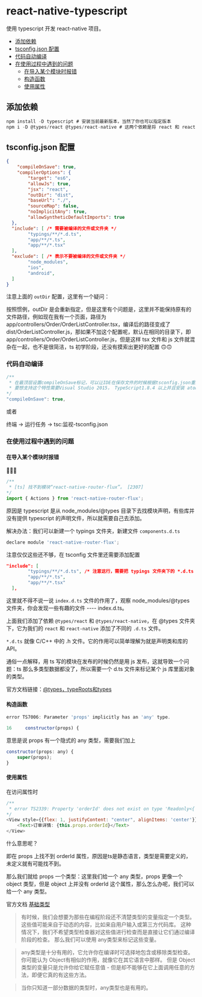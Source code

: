 # react-native-typescript

使用 typescript 开发 react-native 项目。

* [添加依赖](#dependencies)
* [tsconfig.json 配置](#tsconfig)
* [代码自动编译](#auto-compiler)
* [在使用过程中遇到的问题](#questions)
	* [在导入某个模块时报错](#question-import)
	* [构造函数](#question-constructor)
	* [使用属性](#question-props)

## <span id="dependencies">添加依赖</span>

```js
npm install -D typescript # 安装当前最新版本，当然了你也可以指定版本
npm i -D @types/react @types/react-native # 这两个依赖是将 react 和 react-native 加入 types 中来， 只用 node_modules/@types 文件夹及他的子文件夹下所有的包是可见的

```

## <span id="tsconfig">tsconfig.json 配置</span>

```json
{
	"compileOnSave": true,
  	"compilerOptions": {
	    "target": "es6",
	    "allowJs": true,
	    "jsx": "react",
	    "outDir": "dist", 
	    "baseUrl": "./",
	    "sourceMap": false,
	    "noImplicitAny": true,
	    "allowSyntheticDefaultImports": true
  },
  "include": [ /* 需要被编译的文件或文件夹 */
	    "typings/**/*.d.ts",
	    "app/**/*.ts",
	    "app/**/*.tsx"
  ],
  "exclude": [ /* 表示不要被编译的文件或文件夹 */
	    "node_modules",
	    "ios",
	    "android",
  ]
}
```

注意上面的 `outDir` 配置，这里有一个疑问：

按照惯例，outDir 是会重新指定，但是这里有个问题是，这里并不能保持原有的文件路径，例如现在我有一个页面，路径为 app/controllers/Order/OrderListController.tsx，编译后的路径变成了 dist/OrderListController.js，那如果不加这个配置呢，默认在相同的目录下，即 app/controllers/Order/OrderListController.js，但是这样 tsx 文件和 js 文件就混杂在一起，也不是很简洁，ts 初学阶段，还没有摸索出更好的配置 🙃🙃

### <span id="auto-compiler">代码自动编译</span>
 
```js
/**
 * 在最顶层设置compileOnSave标记，可以让IDE在保存文件的时候根据tsconfig.json重新生成文件。
 * 要想支持这个特性需要Visual Studio 2015， TypeScript1.8.4 以上并且安装 atom-typescript插件。
*/
"compileOnSave": true,
```

或者 

终端 -> 运行任务 -> tsc:监视-tsconfig.json

### <spqn id="questions">在使用过程中遇到的问题</span>

#### <span id="question-import">在导入某个模块时报错</span>

🌰🌰🌰

```js
/**
 * [ts] 找不到模块“react-native-router-flux”。 [2307]
*/
import { Actions } from 'react-native-router-flux';
```

原因是 typescript 是从 node_modules/@types 目录下去找模块声明，有些库并没有提供 typescript 的声明文件，所以就需要自己去添加。

解决办法：我们可以新建一个 typings 文件夹，新建文件 `components.d.ts`

```js
declare module 'react-native-router-flux';
```

注意仅仅这些还不够，在 tsconfig 文件里还需要添加配置

```json
"include": [
	    "typings/**/*.d.ts", /* 注意这行，需要把 typings 文件夹下的 *.d.ts 加入编译文件 */
	    "app/**/*.ts",
	    "app/**/*.tsx"
  ],
```

这里就不得不说一说 `index.d.ts` 文件的作用了，观察 node_modules/@types 文件夹，你会发现一些有趣的文件 ---- index.d.ts。

上面我们添加了依赖 `@types/react` 和 `@types/react-native`，在 @types 文件夹下，它为我们的 `react` 和 `react-native` 添加了不同的 `.d.ts` 文件。

`*.d.ts` 就像 C/C++ 中的 .h 文件。它的作用可以简单理解为就是声明类和库的 API。

通俗一点解释，用 ts 写的模块在发布的时候仍然是用 js 发布，这就导致一个问题：ts 那么多类型数据都没了，所以需要一个 d.ts 文件来标记某个 js 库里面对象的类型。

官方文档链接：[@types，typeRoots和types](https://www.tslang.cn/docs/handbook/tsconfig-json.html#types-typeroots-and-types)

#### <span id="question-constructor">构造函数</span>

```js
error TS7006: Parameter 'props' implicitly has an 'any' type.

16     constructor(props) {
```

意思是说 props 有一个隐式的 any 类型，需要我们加上

```js
constructor(props: any) {
	super(props);
}
```

#### <span id="question-props">使用属性</span>

在访问属性时

```js
/**
 * error TS2339: Property 'orderId' does not exist on type 'Readonly<{ children?: ReactNode; }> & Readonly<{}>'.
*/
<View style={{flex: 1, justifyContent: "center", alignItems: 'center'}}>
    <Text>订单详情: {this.props.orderId}</Text>
</View>
```

什么意思呢？

即在 props 上找不到 orderId 属性，原因是ts是静态语言，类型是需要定义的，未定义就有可能找不到。

那么我们就给 props 一个类型：这里我们给一个 any 类型，props 更像一个 object 类型，但是 object 上并没有 orderId 这个属性，那么怎么办呢，我们可以给一个 any 类型。

官方文档 [基础类型
](https://www.tslang.cn/docs/handbook/basic-types.html)

> 有时候，我们会想要为那些在编程阶段还不清楚类型的变量指定一个类型。 这些值可能来自于动态的内容，比如来自用户输入或第三方代码库。 这种情况下，我们不希望类型检查器对这些值进行检查而是直接让它们通过编译阶段的检查。 那么我们可以使用 any类型来标记这些变量。

> any类型是十分有用的，它允许你在编译时可选择地包含或移除类型检查。 你可能认为 Object有相似的作用，就像它在其它语言中那样。 但是 Object类型的变量只是允许你给它赋任意值 - 但是却不能够在它上面调用任意的方法，即便它真的有这些方法。

> 当你只知道一部分数据的类型时，any类型也是有用的。